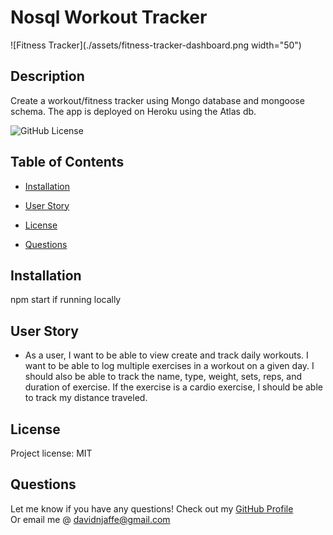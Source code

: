 # Nosql Workout Tracker

![Fitness Tracker](./assets/fitness-tracker-dashboard.png width="50")

## Description 

Create a workout/fitness tracker using Mongo database and mongoose schema. The app is deployed on Heroku using the Atlas db.
                
![GitHub License](https://img.shields.io/badge/license-MIT-green.svg)

## Table of Contents
                                           
* [Installation](#installation)
* [User Story](#userstory)
* [License](#license)

* [Questions](#questions)
                    
## Installation
                      
npm start if running locally
                     
## User Story

* As a user, I want to be able to view create and track daily workouts. I want to be able to log multiple exercises in a workout on a given day. I should also be able to track the name, type, weight, sets, reps, and duration of exercise. If the exercise is a cardio exercise, I should be able to track my distance traveled.
                    
## License
                      
Project license: MIT
                                                        
## Questions
Let me know if you have any questions! Check out my [GitHub Profile](https://github.com/davidnjaffe)                 
Or email me @ <davidnjaffe@gmail.com>
                      
